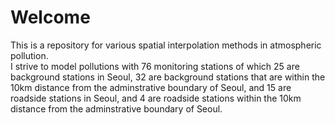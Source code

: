 # Welcome
This is a repository for various spatial interpolation methods  in atmospheric pollution.<br>
I strive to model pollutions with 76 monitoring stations of which 25 are background stations in Seoul, 32 are background stations that are within the 10km distance from the adminstrative boundary of Seoul, and 15 are roadside stations in Seoul, and 4 are roadside stations within the 10km distance from the adminstrative boundary of Seoul.
